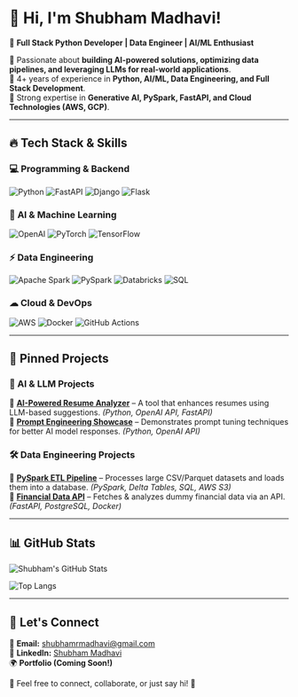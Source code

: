 # 👋 Hi, I'm Shubham Madhavi!

🚀 **Full Stack Python Developer | Data Engineer | AI/ML Enthusiast**

🔹 Passionate about **building AI-powered solutions, optimizing data pipelines, and leveraging LLMs for real-world applications**.  
🔹 4+ years of experience in **Python, AI/ML, Data Engineering, and Full Stack Development**.  
🔹 Strong expertise in **Generative AI, PySpark, FastAPI, and Cloud Technologies (AWS, GCP)**.  

---

## 🔥 **Tech Stack & Skills**

### 💻 **Programming & Backend**
![Python](https://img.shields.io/badge/Python-3776AB?style=for-the-badge&logo=python&logoColor=white)
![FastAPI](https://img.shields.io/badge/FastAPI-009688?style=for-the-badge&logo=fastapi&logoColor=white)
![Django](https://img.shields.io/badge/Django-092E20?style=for-the-badge&logo=django&logoColor=white)
![Flask](https://img.shields.io/badge/Flask-000000?style=for-the-badge&logo=flask&logoColor=white)

### 🧠 **AI & Machine Learning**
![OpenAI](https://img.shields.io/badge/OpenAI-412991?style=for-the-badge&logo=openai&logoColor=white)
![PyTorch](https://img.shields.io/badge/PyTorch-EE4C2C?style=for-the-badge&logo=pytorch&logoColor=white)
![TensorFlow](https://img.shields.io/badge/TensorFlow-FF6F00?style=for-the-badge&logo=tensorflow&logoColor=white)

### ⚡ **Data Engineering**
![Apache Spark](https://img.shields.io/badge/Apache_Spark-E25A1C?style=for-the-badge&logo=apachespark&logoColor=white)
![PySpark](https://img.shields.io/badge/PySpark-FEAA2D?style=for-the-badge&logo=apachespark&logoColor=white)
![Databricks](https://img.shields.io/badge/Databricks-FF3621?style=for-the-badge&logo=databricks&logoColor=white)
![SQL](https://img.shields.io/badge/SQL-4479A1?style=for-the-badge&logo=postgresql&logoColor=white)

### ☁ **Cloud & DevOps**
![AWS](https://img.shields.io/badge/AWS-232F3E?style=for-the-badge&logo=amazonaws&logoColor=white)
![Docker](https://img.shields.io/badge/Docker-2496ED?style=for-the-badge&logo=docker&logoColor=white)
![GitHub Actions](https://img.shields.io/badge/GitHub_Actions-2088FF?style=for-the-badge&logo=githubactions&logoColor=white)

---

## 📌 **Pinned Projects**

### 🚀 AI & LLM Projects
🔹 **[AI-Powered Resume Analyzer](https://github.com/shubhammadhavi/resume-analyzer)** – A tool that enhances resumes using LLM-based suggestions. *(Python, OpenAI API, FastAPI)*  
🔹 **[Prompt Engineering Showcase](https://github.com/shubhammadhavi/prompt-engineering)** – Demonstrates prompt tuning techniques for better AI model responses. *(Python, OpenAI API)*  

### 🛠️ Data Engineering Projects
🔹 **[PySpark ETL Pipeline](https://github.com/shubhammadhavi/pyspark-etl)** – Processes large CSV/Parquet datasets and loads them into a database. *(PySpark, Delta Tables, SQL, AWS S3)*  
🔹 **[Financial Data API](https://github.com/shubhammadhavi/financial-data-api)** – Fetches & analyzes dummy financial data via an API. *(FastAPI, PostgreSQL, Docker)*  

---

## 📊 **GitHub Stats**

![Shubham's GitHub Stats](https://github-readme-stats.vercel.app/api?username=shubhammadhavi&show_icons=true&theme=radical)

![Top Langs](https://github-readme-stats.vercel.app/api/top-langs/?username=shubhammadhavi&layout=compact&theme=radical)

---

## 🤝 **Let's Connect**

📩 **Email:** [shubhamrmadhavi@gmail.com](mailto:shubhamrmadhavi@gmail.com)  
🔗 **LinkedIn:** [Shubham Madhavi](https://www.linkedin.com/in/shubham-madhavi/)  
🌍 **Portfolio (Coming Soon!)**

💬 Feel free to connect, collaborate, or just say hi! 🚀
